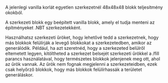 A jelenlegi vanilla korlát egyetlen szerkezetnél 48x48x48 blokk teljesítmény okokból.

A szerkezeti blokk egy beépített vanilla blokk, amely el tudja menteni az építményeket .NBT szerkezetekként.

Használhatsz szerkezeti űröket, hogy lehetővé tedd a szerkezetnek, hogy más blokkok felülírják a levegő blokkokat a szerkezetedben, amikor az generálódik. Például, ha azt szeretnéd, hogy a szerkezeted belülről eltemetett legyen, kitöltheted a szerkezet belsejét szerkezeti űrökkel a /fill parancs használatával, hogy természetes blokkok jelenjenek meg ott, ahol az űrök vannak. Az űrök nem fognak megjelenni a szerkezeteidben, ezek csak helyőrző blokkok, hogy más blokkok felülírhassák a területet generáláskor.
